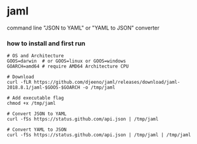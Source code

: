 # jaml

command line "JSON to YAML" or "YAML to JSON" converter



### how to install and first run

```
# OS and Architecture
GOOS=darwin  # or GOOS=linux or GOOS=windows
GOARCH=amd64 # require AMD64 Architecture CPU

# Download
curl -fLR https://github.com/djeeno/jaml/releases/download/jaml-2018.8.1/jaml-$GOOS-$GOARCH -o /tmp/jaml

# Add executable flag
chmod +x /tmp/jaml

# Convert JSON to YAML
curl -fSs https://status.github.com/api.json | /tmp/jaml

# Convert YAML to JSON
curl -fSs https://status.github.com/api.json | /tmp/jaml | /tmp/jaml
```

